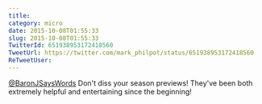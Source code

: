 ```yaml
---
title: 
category: micro
date: 2015-10-08T01:55:33
slug: 2015-10-08T01:55:33
TwitterId: 651938953172418560
TweetUrl: https://twitter.com/mark_philpot/status/651938953172418560
ReTweetUser: 
---
```


[@BaronJSaysWords](https://twitter.com/BaronJSaysWords) Don't diss your season previews! They've been both extremely helpful and entertaining since the beginning!